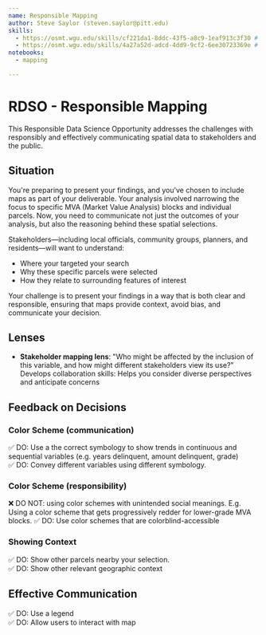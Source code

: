 ```yaml
---
name: Responsible Mapping
author: Steve Saylor (steven.saylor@pitt.edu)
skills:
  - https://osmt.wgu.edu/skills/cf221da1-8ddc-43f5-a8c9-1eaf913c3f30 # Awareness of Harmful Practices
  - https://osmt.wgu.edu/skills/4a27a52d-adcd-4dd9-9cf2-6ee30723369e # Create Graphical Representations
notebooks:
  - mapping

---
```


# RDSO - Responsible Mapping

This Responsible Data Science Opportunity addresses the challenges with responsibly and effectively communicating spatial 
data to stakeholders and the public.


## Situation

You're preparing to present your findings, and you’ve chosen to include maps as part of your deliverable. Your analysis involved narrowing the focus to specific MVA (Market Value Analysis) blocks and individual parcels. Now, you need to communicate not just the outcomes of your analysis, but also the reasoning behind these spatial selections.

Stakeholders—including local officials, community groups, planners, and residents—will want to understand:
 - Where your targeted your search
 - Why these specific parcels were selected
 - How they relate to surrounding features of interest

Your challenge is to present your findings in a way that is both clear and responsible, ensuring that maps provide context, avoid bias, and communicate your decision.

## Lenses

* **Stakeholder mapping lens**: "Who might be affected by the inclusion of this variable, and how might different stakeholders view its use?"  
Develops collaboration skills: Helps you consider diverse perspectives and anticipate concerns

## Feedback on Decisions
### Color Scheme (communication)
✅ DO: Use a the correct symbology to show trends in continuous and sequential variables (e.g. years delinquent, amount delinquent, grade)  
✅ DO: Convey different variables using different symbology.

### Color Scheme (responsibility)
❌ DO NOT: using color schemes with unintended social meanings.  E.g. Using a color scheme that gets progressively 
redder for lower-grade MVA blocks.
✅ DO: Use color schemes that are colorblind-accessible 

### Showing Context
✅ DO: Show other parcels nearby your selection.  
✅ DO: Show other relevant geographic context

## Effective Communication
✅ DO: Use a legend  
✅ DO: Allow users to interact with map 
